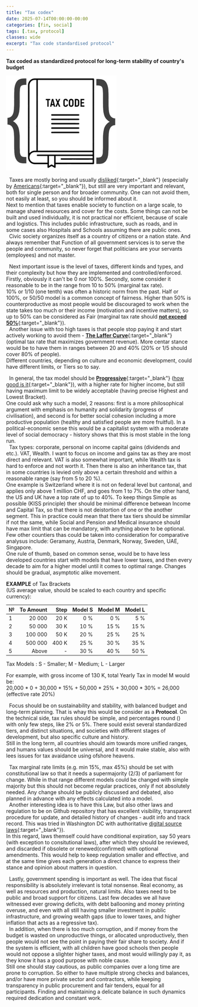 ```yaml
---
title: "Tax codex"
date: 2025-07-14T00:00:00-00:00
categories: [fin, social]
tags: [.tax, protocol]
classes: wide
excerpt: "Tax code standardised protocol"
---
```


**Tax coded as standardized protocol for long-term stability of country's budget**

![/tax-codex](https://raw.githubusercontent.com/borisdj/borisdj.github.io/main/assets/images/tax-codex/tax-codex.jpg)

&nbsp; Taxes are mostly boring and usually [disliked](https://www.psychologytoday.com/us/blog/common-sense-science/202504/we-hate-paying-taxes){:target="_blank"} (especially by [Americans](https://behavioralscientist.org/why-we-hate-taxes-and-why-some-people-want-us-to/){:target="_blank"}), but still are very important and relevant, both for single person and for broader community. One can not avoid them, not easily at least, so you should be informed about it.  
Next to mention that taxes enable society to function on a large scale, to manage shared resources and cover for the costs. Some things can not be built and used individually, it is not practical nor efficient, because of scale and logistics. This includes public infrastructure, such as roads, and in some cases also Hospitals and Schools assuming there are public ones.  
&nbsp; Civic society organizes itself as a country of citizens or a nation state. And always remember that Function of all government services is to serve the people and community, so never forget that politicians are your servants (employees) and not master.

&nbsp; Next important issue is the level of taxes, different kinds and types, and their complexity but how they are implemented and controlled/enforced. Firstly, obviously it can't be 0 nor 100%. Secondly, some consider it reasonable to be in the range from 10 to 50% (marginal tax rate).  
10% or 1/10 (one tenth) was often a historic norm from the past. Half or 100%, or 50/50 model is a common concept of fairness. Higher than 50% is counterproductive as most people would be discouraged to work when the state takes too much or their income (motivation and incentive matters), so up to 50% can be considered as Fair (marginal tax rate should [**not exceed 50%**](https://www.reddit.com/r/changemyview/comments/1idyebs/cmv_income_marginal_tax_rates_should_never_exceed/){:target="_blank"}).  
&nbsp; Another issue with too high taxes is that people stop paying it and start actively working to avoid them - [**The Laffer Curve**](https://www.investopedia.com/terms/l/laffercurve.asp){:target="_blank"} (optimal tax rate that maximizes government revenue). More centar stance would be to have them in ranges between 20 and 40% (20% or 1/5 should cover 80% of people).   
Different countries, depending on culture and economic development, could have different limits, or Tiers so to say.

&nbsp; In general, the tax model should be [**Progressive**](https://www.investopedia.com/terms/p/progressivetax.asp){:target="_blank"} ([how good is it](https://www.reddit.com/r/SocialDemocracy/comments/1g4vfd1/is_progressive_taxation_really_a_good_thing/){:target="_blank"}), with a higher rate for higher income, but still having maximum limit to be widely acceptable (having precise Highest and Lowest Bracket).  
One could ask why such a model, 2 reasons: first is a more philosophical argument with emphasis on humanity and solidarity (progress of civilisation), and second is for better social cohesion including a more productive population (healthy and satisfied people are more fruitful).
In a political-economic sense this would be a capitalist system with a moderate level of social democracy - history shows that this is most stable in the long run.  
&nbsp; Tax types: corporate, personal on income capital gains (dividends and etc.). VAT, Wealth.
I want to focus on income and gains tax as they are most direct and relevant. VAT is also somewhat important, while Wealth tax is hard to enforce and not worth it.
Then there is also an inheritance tax, that in some countries is levied only above a certain threshold and within a reasonable range (say from 5 to 20 %).  
One example is Switzerland where it is not on federal level but cantonal, and applies only above 1 million CHF, and goes from 1 to 7%. On the other hand, the US and UK have a top rate of up to 40%.
To keep things Simple as possible (KISS principle) ther should be minimal difference betwean Income and Capital Tax, so that there is not deistortion of one or the another segment. This in practice could mean that there tax tiers should be simmilar if not the same, while Social and Pension and Medical insurance should have max limit that can be mandatory, with anything above to be optional.
Few other countiers thas could be taken into consideration for comparative analysus include: Geramany, Austria, Denmark, Norway, Sweden, UAE, Singapore.  
One rule of thumb, based on common sense, would be to have less developed countries start with models that have lower taxes, and then every decade to aim for a higher model until it comes to optimal range. Changes should be gradual, asymptotic alike movement.

**EXAMPLE** of Tax Brackets  
(US average value, should be scaled to each country and specific currency):  

| №  | To Amount | Step  | Model S | Model M | Model L |
| -  | --------: | ----: | ------: | ------: | ------: |
| 1  |    20 000 |  20 K |  0 %    |  0 %    |  5 %    |
| 2  |    50 000 |  30 K | 10 %    | 15 %    | 15 %    |
| 3  |   100 000 |  50 K | 20 %    | 25 %    | 25 %    |
| 4  |   500 000 | 400 K | 25 %    | 30 %    | 35 %    |
| 5  |     Above |     - | 30 %    | 40 %    | 50 %    |

Tax Models : S - Smaller; M - Medium; L - Larger

For example, with gross income of 130 K, total Yearly Tax in model M would be:  
20,000 * 0 + 30,000 * 15% + 50,000 * 25% + 30,000 * 30% = 26,000 (effective rate 20%)

&nbsp; Focus should be on sustainability and stability, with balanced budget and long-term planning. That is whay this would be consider as a **Protocol**.
On the technical side, tax rules should be simple, and percentages round () with only few steps, like 2% or 5%. There sould exist several standardized tiers, and distinct situations, and societies with different stages of development, but also specific culture and history.  
Still in the long term, all countries should aim towards more unified ranges, and humans values should be universal, and it would make stable, also with lees issues for tax avaidance using ofshore heavens.

&nbsp; Tax marginal rate limits (e.g. min 15%, max 45%) should be set with constitutional law so that it needs a supermajority (2/3) of parliament for change. While in that range different models could be changed with simple majority but this should not become regular practices, only if not absolutely needed. Any change should be publicly discussed and debated, also planned in advance with any effects calculated into a model.  
&nbsp; Another interesting idea is to have this Law, but also other laws and regulation to be on Github repository that has excellent visibility, transparent procedure for update, and detailed history of changes - audit info and track record. This was tried in Washington DC with authoritative [digital source laws](https://arstechnica.com/tech-policy/2018/11/how-i-changed-the-law-with-a-github-pull-request/){:target="_blank"}).  
In this regard, laws themself could have conditional expiration, say 50 years (with exception to consitutional laws), after which they should be reviewed, and discarded if obsolete or renewed(confirmed) with optional amendments. This would help to keep regulation smaller and effective, and at the same time gives each generation a direct chance to express their stance and opinion about matters in question.

&nbsp; Lastly, government spending is important as well. The idea that fiscal responsibility is absolutely irrelevant is total nonsense. Real economy, as well as resources and production, natural limits. Also taxes need to be public and broad support for citizens. Last few decades we all have witnessed ever growing deficits, with debt ballooning and money printing overuse, and even with all still having smaller investment in public infrastructure, and growing wealth gaps (due to lower taxes, and higher inflation that acts as a regressive tax).  
&nbsp; In addition, when there is too much corruption, and if money from the  budget is wasted on unproductive things, or allocated unproductively, then people would not see the point in paying their fair share to society. And if the system is efficient, with all children have good schools then people would not oppose a slighter higher taxes, and most would willingly pay it, as they know it has a good purpose with noble cause.  
Still one should stay cautious, as public companies over a long time are prone to corruption. So either to have multiple strong checks and balances, and/or have more private sector and contractors, while keeping transparency in public procurement and fair tenders, equal for all participants. Finding and maintaining a delicate balance in such dynamics required dedication and constant work.


